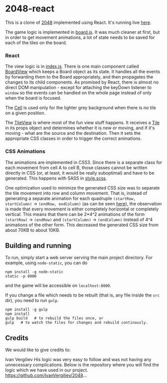 2048-react
==========

This is a clone of [2048](http://gabrielecirulli.github.io/2048/) implemented using React. It's running live [here](http://ivanvergiliev.github.io/2048-react/).

The game logic is implemented in [board.js](https://github.com/IvanVergiliev/2048-react/blob/master/src/board.js). It was much cleaner at first, but in order to get movement animations, a lot of state needs to be saved for each of the tiles on the board.

### React

The view logic is in [index.js](https://github.com/IvanVergiliev/2048-react/blob/master/src/index.js). There is one main component called [BoardView](https://github.com/IvanVergiliev/2048-react/blob/30455294382b403ad8944c473d5f1f06d5813096/src/index.js#L3-L72) which keeps a Board object as its state. It handles all the events by forwarding them to the Board appropriately, and then propagates the changes to its child components. As promised by React, there is almost no direct DOM manipulation - except for attaching the keyDown listener to ```window``` so the events can be handled on the whole page instead of only when the board is focused.

The [Cell](https://github.com/IvanVergiliev/2048-react/blob/30455294382b403ad8944c473d5f1f06d5813096/src/index.js#L74-L83) is used only for the lighter grey background when there is no tile on a given position.

The [TileView](https://github.com/IvanVergiliev/2048-react/blob/30455294382b403ad8944c473d5f1f06d5813096/src/index.js#L85-L118) is where most of the fun view stuff happens. It receives a [Tile](https://github.com/IvanVergiliev/2048-react/blob/30455294382b403ad8944c473d5f1f06d5813096/src/board.js#L14-L23) in its props object and determines whether it is new or moving, and if it's moving - what are the source and the destination. Then it sets the appropriate CSS classes in order to trigger the correct animations.

### CSS Animations

The animations are implemented in CSS3. Since there is a separate class for each movement from cell A to cell B, those classes cannot be written directly in CSS (or, at least, it would be really suboptimal) and have to be generated. This happens with SASS in [style.scss](https://github.com/IvanVergiliev/2048-react/blob/30455294382b403ad8944c473d5f1f06d5813096/src/style.scss).

One optimization used to minimize the generated CSS size was to separate the tile movement into row and column movement. That is, instead of generating a separate animation for each quadruple `(startRow, startColumn)` -> `(endRow, endColumn)` (as can be seen [here](https://github.com/IvanVergiliev/2048-react/blob/e001a9dbe89e69540cb619f98e9f38c7dfb80e1a/style.scss#L10-L35)), the observation is made that every movement is either completely horizontal or completely vertical. This means that there can be 2*4^2 animations of the form `(startRow)` -> `(endRow)` and `(startColumn)` -> `(endColumn)` instead of 4^4 animations of the other form. This decreased the generated CSS size from about 70KB  to about 10KB.


## Building and running

To run, simply start a web server serving the main project directory. For example, using ```node-static```, you can do

    npm install -g node-static
    static -p 8000
    
and the game will be accessible on ```localhost:8000```.

If you change a file which needs to be rebuilt (that is, any file inside the ```src``` dir), you need to run ```gulp```.

    npm install -g gulp
    npm install
    gulp build   # to rebuild the files once, or
    gulp   # to watch the files for changes and rebuild continously.
 
 ## Credits
 
We would like to give credits to:

Ivan Vergiliev
His logic was very easy to follow and was not having any unnecessary complications. Below is the repository where you will find the logic which we have used in our project.
https://github.com/IvanVergiliev/2048...

